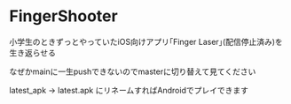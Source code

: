 # FingerShooter
小学生のときずっとやっていたiOS向けアプリ｢Finger Laser｣(配信停止済み)を生き返らせる

なぜかmainに一生pushできないのでmasterに切り替えて見てください

latest_apk -> latest.apk にリネームすればAndroidでプレイできます
